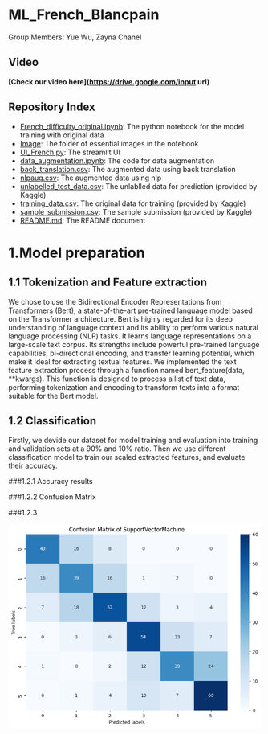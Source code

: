 # ML_French_Blancpain
Group Members: Yue Wu, Zayna Chanel

## Video
 **[Check our video here](https://drive.google.com/input url)**


## Repository Index
- [French_difficulty_original.ipynb](/French_difficulty_original.ipynb): The python notebook for the model training with original data
- [Image](/Image): The folder of essential images in the notebook
- [UI_French.py](/UI_French.py): The streamlit UI 
- [data_augmentation.ipynb](/data_augmentation.ipynb): The code for data augmentation
- [back_translation.csv](/back_translation.csv): The augmented data using back translation
- [nlpaug.csv](/nlpaug.csv): The augmented data using nlp
- [unlabelled_test_data.csv](/unlabelled_test_data.csv): The unlablled data for prediction (provided by Kaggle)
- [training_data.csv](/training_data.csv): The original data for training (provided by Kaggle)
- [sample_submission.csv](/sample_submission.csv): The sample submission (provided by Kaggle)
- [README.md](/README.md): The README document

# 1.Model preparation
## 1.1 Tokenization and Feature extraction
We chose to use the Bidirectional Encoder Representations from Transformers (Bert), a state-of-the-art pre-trained language model based on the Transformer architecture. Bert is highly regarded for its deep understanding of language context and its ability to perform various natural language processing (NLP) tasks. It learns language representations on a large-scale text corpus. Its strengths include powerful pre-trained language capabilities, bi-directional encoding, and transfer learning potential, which make it ideal for extracting textual features.
We implemented the text feature extraction process through a function named bert_feature(data, **kwargs). This function is designed to process a list of text data, performing tokenization and encoding to transform texts into a format suitable for the Bert model. 

## 1.2 Classification
Firstly, we devide our dataset for model training and evaluation into training and validation sets at a 90% and 10% ratio. 
Then we use different classification model to train our scaled extracted features, and evaluate their accuracy.

###1.2.1 Accuracy results

###1.2.2 Confusion Matrix

###1.2.3 

![Confusion Matrix](/Image/CM_SVC_original.png)
